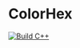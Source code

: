 # ColorHex

[![Build C++](https://github.com/nandiniraut/ColorHex/actions/workflows/hello.yml/badge.svg)](https://github.com/nandiniraut/ColorHex/actions/workflows/hello.yml)
